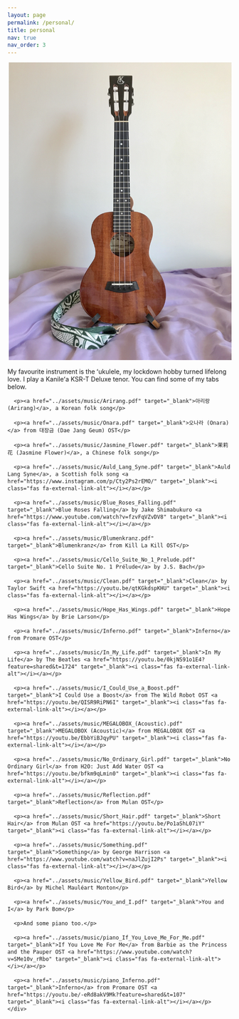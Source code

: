 ```yaml
---
layout: page
permalink: /personal/
title: personal
nav: true
nav_order: 3
---
```


<div class="container" style="margin-bottom: 20px">
  <div class="row">
    <div class="col-4" style="padding-left: 3px">
      <img src="../assets/img/ukulele.jpg" class="img-fluid z-depth-1 rounded">
    </div>
    <div class="col-8">
      <p>My favourite instrument is the ʻukulele, my lockdown hobby turned lifelong love. I play a Kanileʻa KSR-T Deluxe tenor. You can find some of my tabs below.</p>

      <p><a href="../assets/music/Arirang.pdf" target="_blank">아리랑 (Arirang)</a>, a Korean folk song</p>

      <p><a href="../assets/music/Onara.pdf" target="_blank">오나라 (Onara)</a> from 대장금 (Dae Jang Geum) OST</p>

      <p><a href="../assets/music/Jasmine_Flower.pdf" target="_blank">茉莉花 (Jasmine Flower)</a>, a Chinese folk song</p>

      <p><a href="../assets/music/Auld_Lang_Syne.pdf" target="_blank">Auld Lang Syne</a>, a Scottish folk song <a href="https://www.instagram.com/p/Cty2Ps2rEMO/" target="_blank"><i class="fas fa-external-link-alt"></i></a></p>

      <p><a href="../assets/music/Blue_Roses_Falling.pdf" target="_blank">Blue Roses Falling</a> by Jake Shimabukuro <a href="https://www.youtube.com/watch?v=fzvFqVZvDV8" target="_blank"><i class="fas fa-external-link-alt"></i></a></p>

      <p><a href="../assets/music/Blumenkranz.pdf" target="_blank">Blumenkranz</a> from Kill La Kill OST</p>

      <p><a href="../assets/music/Cello_Suite_No_1_Prelude.pdf" target="_blank">Cello Suite No. 1 Prélude</a> by J.S. Bach</p>

      <p><a href="../assets/music/Clean.pdf" target="_blank">Clean</a> by Taylor Swift <a href="https://youtu.be/qtKGkdspKHU" target="_blank"><i class="fas fa-external-link-alt"></i></a></p>

      <p><a href="../assets/music/Hope_Has_Wings.pdf" target="_blank">Hope Has Wings</a> by Brie Larson</p>

      <p><a href="../assets/music/Inferno.pdf" target="_blank">Inferno</a> from Promare OST</p>

      <p><a href="../assets/music/In_My_Life.pdf" target="_blank">In My Life</a> by The Beatles <a href="https://youtu.be/0kjNS91o1E4?feature=shared&t=1724" target="_blank"><i class="fas fa-external-link-alt"></i></a></p>

      <p><a href="../assets/music/I_Could_Use_a_Boost.pdf" target="_blank">I Could Use a Boost</a> from The Wild Robot OST <a href="https://youtu.be/QISR9RiPN6I" target="_blank"><i class="fas fa-external-link-alt"></i></a></p>

      <p><a href="../assets/music/MEGALOBOX_(Acoustic).pdf" target="_blank">MEGALOBOX (Acoustic)</a> from MEGALOBOX OST <a href="https://youtu.be/EbbYiBJqyPU" target="_blank"><i class="fas fa-external-link-alt"></i></a></p>

      <p><a href="../assets/music/No_Ordinary_Girl.pdf" target="_blank">No Ordinary Girl</a> from H2O: Just Add Water OST <a href="https://youtu.be/bfkm9qLmin0" target="_blank"><i class="fas fa-external-link-alt"></i></a></p>

      <p><a href="../assets/music/Reflection.pdf" target="_blank">Reflection</a> from Mulan OST</p>

      <p><a href="../assets/music/Short_Hair.pdf" target="_blank">Short Hair</a> from Mulan OST <a href="https://youtu.be/Po1aShL07iY" target="_blank"><i class="fas fa-external-link-alt"></i></a></p>

      <p><a href="../assets/music/Something.pdf" target="_blank">Something</a> by George Harrison <a href="https://www.youtube.com/watch?v=naJlZujI2Ps" target="_blank"><i class="fas fa-external-link-alt"></i></a></p>
      
      <p><a href="../assets/music/Yellow_Bird.pdf" target="_blank">Yellow Bird</a> by Michel Mauléart Monton</p>

      <p><a href="../assets/music/You_and_I.pdf" target="_blank">You and I</a> by Park Bom</p>

      <p>And some piano too.</p>

      <p><a href="../assets/music/piano_If_You_Love_Me_For_Me.pdf" target="_blank">If You Love Me For Me</a> from Barbie as the Princess and the Pauper OST <a href="https://www.youtube.com/watch?v=SMe10v_rRbo" target="_blank"><i class="fas fa-external-link-alt"></i></a></p>

      <p><a href="../assets/music/piano_Inferno.pdf" target="_blank">Inferno</a> from Promare OST <a href="https://youtu.be/-eRd8akV9Mk?feature=shared&t=107" target="_blank"><i class="fas fa-external-link-alt"></i></a></p>
    </div>
  </div>
</div>
